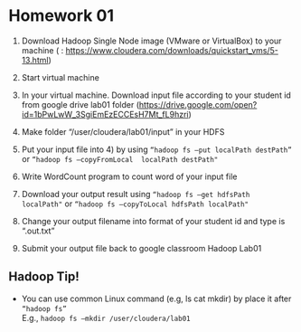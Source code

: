 # Homework 01

1. Download Hadoop Single Node image (VMware or VirtualBox) to your machine ( : https://www.cloudera.com/downloads/quickstart_vms/5-13.html) 

2. Start virtual machine 

3. In your virtual machine. Download input file according to your student id from google drive lab01 folder (https://drive.google.com/open?id=1bPwLwW_3SgiEmEzECCEsH7Mt_fL9hzri) 

4. Make folder “/user/cloudera/lab01/input” in your HDFS 

5. Put your input file into 4) by using ```“hadoop fs –put localPath destPath”``` or ```“hadoop fs –copyFromLocal  localPath destPath"``` 

6. Write WordCount program to count word of your input file 

7. Download your output result using ```“hadoop fs –get hdfsPath localPath"``` or ```“hadoop fs –copyToLocal hdfsPath localPath"``` 

8. Change your output filename into format of your student id and type is “.out.txt” 

9. Submit your output file back to google classroom Hadoop Lab01  

## Hadoop Tip! 

* You can use common Linux command (e.g, ls cat mkdir) by place it after ```“hadoop fs”```  
E.g., ```hadoop fs –mkdir /user/cloudera/lab01``` 

